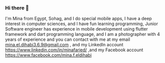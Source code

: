 ### Hi there 👋

I'm Mina from Egypt, Sohag, and I do special mobile apps, I have a deep interest in computer sciences, and I have fun learning programming, Junior Software engineer has experience in mobile development using flutter framework and dart programming language, and I am a photographer with 4 years of experience and you can contact with me at my email mina.el.dihabi3.6.9@gmail.com , and my LinkedIn account https://www.linkedin.com/in/minafaried/ ,and my Facebook account https://www.facebook.com/mina.f.eldihabi
